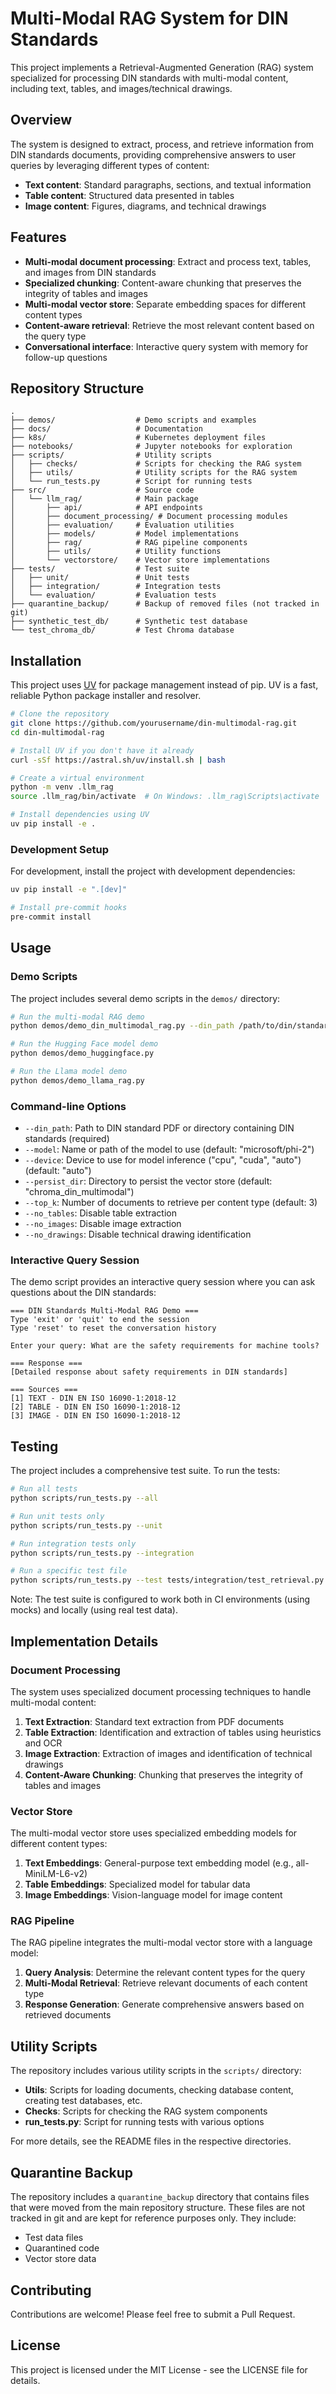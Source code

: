 # Multi-Modal RAG System for DIN Standards

This project implements a Retrieval-Augmented Generation (RAG) system specialized for processing DIN standards with multi-modal content, including text, tables, and images/technical drawings.

## Overview

The system is designed to extract, process, and retrieve information from DIN standards documents, providing comprehensive answers to user queries by leveraging different types of content:

- **Text content**: Standard paragraphs, sections, and textual information
- **Table content**: Structured data presented in tables
- **Image content**: Figures, diagrams, and technical drawings

## Features

- **Multi-modal document processing**: Extract and process text, tables, and images from DIN standards
- **Specialized chunking**: Content-aware chunking that preserves the integrity of tables and images
- **Multi-modal vector store**: Separate embedding spaces for different content types
- **Content-aware retrieval**: Retrieve the most relevant content based on the query type
- **Conversational interface**: Interactive query system with memory for follow-up questions

## Repository Structure

```
.
├── demos/                  # Demo scripts and examples
├── docs/                   # Documentation
├── k8s/                    # Kubernetes deployment files
├── notebooks/              # Jupyter notebooks for exploration
├── scripts/                # Utility scripts
│   ├── checks/             # Scripts for checking the RAG system
│   ├── utils/              # Utility scripts for the RAG system
│   └── run_tests.py        # Script for running tests
├── src/                    # Source code
│   └── llm_rag/            # Main package
│       ├── api/            # API endpoints
│       ├── document_processing/ # Document processing modules
│       ├── evaluation/     # Evaluation utilities
│       ├── models/         # Model implementations
│       ├── rag/            # RAG pipeline components
│       ├── utils/          # Utility functions
│       └── vectorstore/    # Vector store implementations
├── tests/                  # Test suite
│   ├── unit/               # Unit tests
│   ├── integration/        # Integration tests
│   └── evaluation/         # Evaluation tests
├── quarantine_backup/      # Backup of removed files (not tracked in git)
├── synthetic_test_db/      # Synthetic test database
└── test_chroma_db/         # Test Chroma database
```

## Installation

This project uses [UV](https://github.com/astral-sh/uv) for package management instead of pip. UV is a fast, reliable Python package installer and resolver.

```bash
# Clone the repository
git clone https://github.com/yourusername/din-multimodal-rag.git
cd din-multimodal-rag

# Install UV if you don't have it already
curl -sSf https://astral.sh/uv/install.sh | bash

# Create a virtual environment
python -m venv .llm_rag
source .llm_rag/bin/activate  # On Windows: .llm_rag\Scripts\activate

# Install dependencies using UV
uv pip install -e .
```

### Development Setup

For development, install the project with development dependencies:

```bash
uv pip install -e ".[dev]"

# Install pre-commit hooks
pre-commit install
```

## Usage

### Demo Scripts

The project includes several demo scripts in the `demos/` directory:

```bash
# Run the multi-modal RAG demo
python demos/demo_din_multimodal_rag.py --din_path /path/to/din/standards

# Run the Hugging Face model demo
python demos/demo_huggingface.py

# Run the Llama model demo
python demos/demo_llama_rag.py
```

### Command-line Options

- `--din_path`: Path to DIN standard PDF or directory containing DIN standards (required)
- `--model`: Name or path of the model to use (default: "microsoft/phi-2")
- `--device`: Device to use for model inference ("cpu", "cuda", "auto") (default: "auto")
- `--persist_dir`: Directory to persist the vector store (default: "chroma_din_multimodal")
- `--top_k`: Number of documents to retrieve per content type (default: 3)
- `--no_tables`: Disable table extraction
- `--no_images`: Disable image extraction
- `--no_drawings`: Disable technical drawing identification

### Interactive Query Session

The demo script provides an interactive query session where you can ask questions about the DIN standards:

```
=== DIN Standards Multi-Modal RAG Demo ===
Type 'exit' or 'quit' to end the session
Type 'reset' to reset the conversation history

Enter your query: What are the safety requirements for machine tools?

=== Response ===
[Detailed response about safety requirements in DIN standards]

=== Sources ===
[1] TEXT - DIN EN ISO 16090-1:2018-12
[2] TABLE - DIN EN ISO 16090-1:2018-12
[3] IMAGE - DIN EN ISO 16090-1:2018-12
```

## Testing

The project includes a comprehensive test suite. To run the tests:

```bash
# Run all tests
python scripts/run_tests.py --all

# Run unit tests only
python scripts/run_tests.py --unit

# Run integration tests only
python scripts/run_tests.py --integration

# Run a specific test file
python scripts/run_tests.py --test tests/integration/test_retrieval.py
```

Note: The test suite is configured to work both in CI environments (using mocks) and locally (using real test data).

## Implementation Details

### Document Processing

The system uses specialized document processing techniques to handle multi-modal content:

1. **Text Extraction**: Standard text extraction from PDF documents
2. **Table Extraction**: Identification and extraction of tables using heuristics and OCR
3. **Image Extraction**: Extraction of images and identification of technical drawings
4. **Content-Aware Chunking**: Chunking that preserves the integrity of tables and images

### Vector Store

The multi-modal vector store uses specialized embedding models for different content types:

1. **Text Embeddings**: General-purpose text embedding model (e.g., all-MiniLM-L6-v2)
2. **Table Embeddings**: Specialized model for tabular data
3. **Image Embeddings**: Vision-language model for image content

### RAG Pipeline

The RAG pipeline integrates the multi-modal vector store with a language model:

1. **Query Analysis**: Determine the relevant content types for the query
2. **Multi-Modal Retrieval**: Retrieve relevant documents of each content type
3. **Response Generation**: Generate comprehensive answers based on retrieved documents

## Utility Scripts

The repository includes various utility scripts in the `scripts/` directory:

- **Utils**: Scripts for loading documents, checking database content, creating test databases, etc.
- **Checks**: Scripts for checking the RAG system components
- **run_tests.py**: Script for running tests with various options

For more details, see the README files in the respective directories.

## Quarantine Backup

The repository includes a `quarantine_backup` directory that contains files that were moved from the main repository structure. These files are not tracked in git and are kept for reference purposes only. They include:

- Test data files
- Quarantined code
- Vector store data

## Contributing

Contributions are welcome! Please feel free to submit a Pull Request.

## License

This project is licensed under the MIT License - see the LICENSE file for details.
